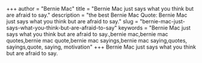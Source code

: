 +++
author = "Bernie Mac"
title = "Bernie Mac just says what you think but are afraid to say."
description = "the best Bernie Mac Quote: Bernie Mac just says what you think but are afraid to say."
slug = "bernie-mac-just-says-what-you-think-but-are-afraid-to-say"
keywords = "Bernie Mac just says what you think but are afraid to say.,bernie mac,bernie mac quotes,bernie mac quote,bernie mac sayings,bernie mac saying,quotes, sayings,quote, saying, motivation"
+++
Bernie Mac just says what you think but are afraid to say.
